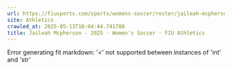 ```yaml
---
url: https://fiusports.com/sports/womens-soccer/roster/jaileah-mcpherson/13239
site: Athletics
crawled_at: 2025-05-13T10:04:44.741788
title: Jaileah Mcpherson - 2025 - Women's Soccer - FIU Athletics
---
```


Error generating fit markdown: '<' not supported between instances of 'int' and 'str'